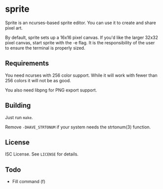 sprite
======
Sprite is an ncurses-based sprite editor.
You can use it to create and share pixel art.

By default, sprite sets up a 16x16 pixel canvas.
If you'd like the larger 32x32 pixel canvas,
start sprite with the -e flag.
It is the responsibility of the user to ensure the terminal is properly sized.

Requirements
------------
You need ncurses with 256 color support.
While it will work with fewer than 256 colors it will not be as good.

You also need libpng for PNG export support.

Building
--------
Just run `make`.

Remove `-DHAVE_STRTONUM` if your system needs the strtonum(3) function.

License
-------
ISC License.
See `LICENSE` for details.

Todo
----
* Fill command (f)

